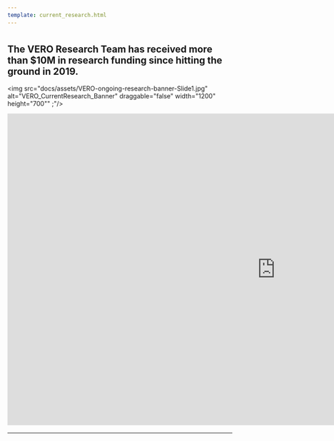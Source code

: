 ```yaml
---
template: current_research.html
---
```


#  
## The VERO Research Team has received more than $10M in research funding since hitting the ground in 2019.

<img src="docs/assets/VERO-ongoing-research-banner-Slide1.jpg" alt="VERO_CurrentResearch_Banner" draggable="false" width="1200" height="700"" ;"/>

<iframe src="https://slides.com/verolabtamu/vero-research-updatesfebruary-2023/embed/" width="1200" height="700" title="VERO website slidedeck" scrolling="no" frameborder="0" webkitallowfullscreen mozallowfullscreen allowfullscreen></iframe> 

---
